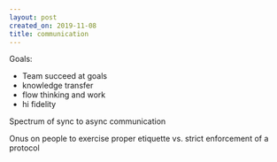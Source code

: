 ```yaml
---
layout: post
created_on: 2019-11-08
title: communication
---
```


Goals:
* Team succeed at goals
* knowledge transfer
* flow thinking and work
* hi fidelity

Spectrum of sync to async communication

Onus on people to exercise proper etiquette vs. strict enforcement of a protocol
